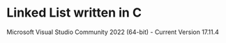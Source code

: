 # Linked List written in C
Microsoft Visual Studio Community 2022 (64-bit) - Current Version 17.11.4

